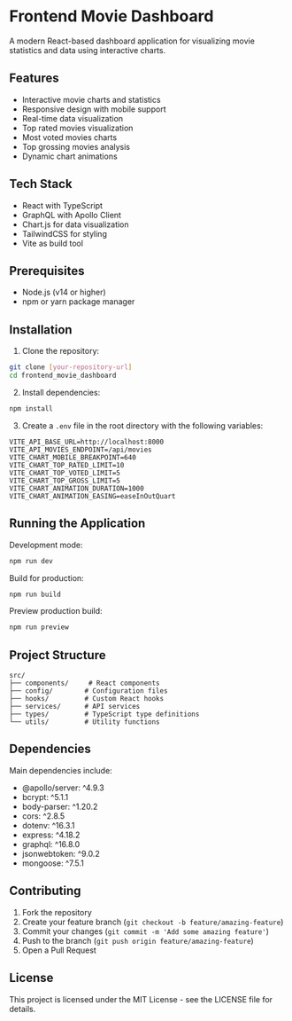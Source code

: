 # Frontend Movie Dashboard

A modern React-based dashboard application for visualizing movie statistics and data using interactive charts.

## Features

- Interactive movie charts and statistics
- Responsive design with mobile support
- Real-time data visualization
- Top rated movies visualization
- Most voted movies charts
- Top grossing movies analysis
- Dynamic chart animations

## Tech Stack

- React with TypeScript
- GraphQL with Apollo Client
- Chart.js for data visualization
- TailwindCSS for styling
- Vite as build tool

## Prerequisites

- Node.js (v14 or higher)
- npm or yarn package manager

## Installation

1. Clone the repository:
```bash
git clone [your-repository-url]
cd frontend_movie_dashboard
```

2. Install dependencies:
```bash
npm install
```

3. Create a `.env` file in the root directory with the following variables:
```env
VITE_API_BASE_URL=http://localhost:8000
VITE_API_MOVIES_ENDPOINT=/api/movies
VITE_CHART_MOBILE_BREAKPOINT=640
VITE_CHART_TOP_RATED_LIMIT=10
VITE_CHART_TOP_VOTED_LIMIT=5
VITE_CHART_TOP_GROSS_LIMIT=5
VITE_CHART_ANIMATION_DURATION=1000
VITE_CHART_ANIMATION_EASING=easeInOutQuart
```

## Running the Application

Development mode:
```bash
npm run dev
```

Build for production:
```bash
npm run build
```

Preview production build:
```bash
npm run preview
```

## Project Structure

```
src/
├── components/     # React components
├── config/        # Configuration files
├── hooks/         # Custom React hooks
├── services/      # API services
├── types/         # TypeScript type definitions
└── utils/         # Utility functions
```

## Dependencies

Main dependencies include:
- @apollo/server: ^4.9.3
- bcrypt: ^5.1.1
- body-parser: ^1.20.2
- cors: ^2.8.5
- dotenv: ^16.3.1
- express: ^4.18.2
- graphql: ^16.8.0
- jsonwebtoken: ^9.0.2
- mongoose: ^7.5.1

## Contributing

1. Fork the repository
2. Create your feature branch (`git checkout -b feature/amazing-feature`)
3. Commit your changes (`git commit -m 'Add some amazing feature'`)
4. Push to the branch (`git push origin feature/amazing-feature`)
5. Open a Pull Request

## License

This project is licensed under the MIT License - see the LICENSE file for details.
